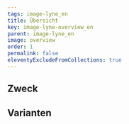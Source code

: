 ```yaml
---
tags: image-lyne_en
title: Übersicht
key: image-lyne-overview_en
parent: image-lyne_en
image: overview
order: 1
permalink: false
eleventyExcludeFromCollections: true
---
```


## Zweck

## Varianten


